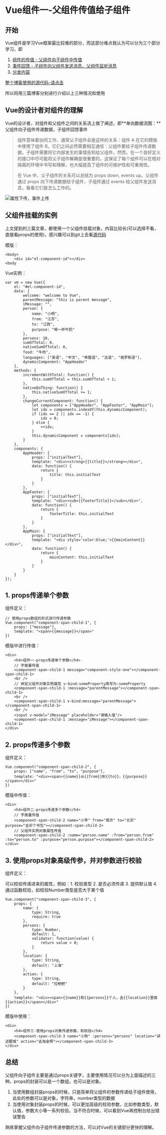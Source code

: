 # Vue组件一-父组件传值给子组件

## 开始

Vue组件是学习Vue框架最比较难的部分，而这部分难点我认为可以分为三个部分学习，即

1. [组件的传值 - 父组件向子组件中传值](https://beyondverage0908.github.io/2018/05/08/blog-2018-05-08/)
2. [事件回馈 - 子组件向父组件发送消息，父组件监听消息](https://beyondverage0908.github.io/2018/05/11/blog-2018-05-11/)
3. [分发内容](https://beyondverage0908.github.io/2018/05/13/blog-2018-05-13/) 

[整个博客使用的源代码-请点击](https://gitee.com/mdiep/LearnVue/blob/master/Html/component.html)

所以将用三篇博客分别进行介绍以上三种情况和使用

## Vue的设计者对组件的理解

Vue的设计者，对组件和父组件之间的关系流上做了阐述，即**单向数据流图：**父组件向子组件传递数据，子组件回馈事件

> 组件意味着协同工作，通常父子组件会是这样的关系：组件 A 在它的模板中使用了组件 B。它们之间必然需要相互通信：父组件要给子组件传递数据，子组件需要将它内部发生的事情告知给父组件。然而，在一个良好定义的接口中尽可能将父子组件解耦是很重要的。这保证了每个组件可以在相对隔离的环境中书写和理解，也大幅提高了组件的可维护性和可重用性。
> 
> 在 Vue 中，父子组件的关系可以总结为 props down, events up。父组件通过 props 向下传递数据给子组件，子组件通过 events 给父组件发送消息。看看它们是怎么工作的。


![属性下传，事件上传](https://raw.githubusercontent.com/beyondverage0908/Blog/master/resoure/props-events.png)

## 父组件挂载的实例

上文提到的三篇文章，都使用一个父组件挂载对象，内容比较长(可以选择不看，直接看props的使用)，感兴趣可以到git上去看[源代码](https://gitee.com/mdiep/LearnVue/blob/master/Html/component.html)

模版：

	<body>
		<div id="el-component-id"></div>
	<body
	
Vue实例：

	var vm = new Vue({
		el: "#el-component-id",
		data: {
			welcome: "welcome to Vue",
			parentMessage: "this is parent message",
			iMessage: "",
			person: {
				name: "小明",
				from: "江苏",
				to: "江西",
				purpose: "喝一杯牛奶"
			},
			persons: 10,
			sumOfTotal: 0,
			nativeSumOfTotal: 0,
			food: "牛肉",
			languages: ["英语", "中文", "希腊语", "法语", "俄罗斯语"],
			dynamicComponent: "AppHeader"
		},
		methods: {
			incrementWithTotal: function() {
				this.sumOfTotal = this.sumOfTotal + 1;
			},
			nativeDoThing: function() {
				this.nativeSumOfTotal += 1;
			},
			changeCurrentComponent: function() {
				let components = ["AppHeader", "AppFooter", "AppMain"];
				let idx = components.indexOf(this.dynamicComponent);
				if (idx == 2 || idx == -1) {
					idx = 0;
				} else {
					++idx;
				}
				this.dynamicComponent = components[idx];
			}
		},
		components: {
			AppHeader: {
				props: ["initialText"],
				template: "<div><strong>{{title}}</strong></div>",
				data: function() {
					return {
						title: this.initialText
					}
				}
			},
			AppFooter: {
				props: ["initialText"],
				template: "<div><sub>{{footerTitle}}</sub></div>",
				data: function() {
					return {
						footerTitle: this.initialText
					}
				}
			},
			AppMain: {
				props: ["initialText"],
				template: "<div style='color:blue;'>{{mainContent}}</div>",
				data: function() {
					return {
						mainContent: this.initialText
					}
				}
			}
		}
	});
	

## 1. props传递单个参数

组件定义：
	
	// 使用props数组的形式进行传递参数
	Vue.component("component-span-child-1", {
		props: ["message"],
		template: "<span>{{message}}</span>"
	})

模版中进行传值：

	<div>
		<h4>组件一-props传递单个参数</h4>
		// 字面量传值
		<component-span-child-1 message="component-style-one"></component-span-child-1>
		<br />
		// 绑定父组件对象实例属性 v-bind:someProperty简写为:someProperty
		<component-span-child-1 :message="parentMessage"></component-span-child-1>
		<br />
		<component-span-child-1 v-bind:message="parentMessage"></component-span-child-1>
		<br />
		<input v-model="iMessage" placeholder="请输入值"/>
		<component-span-child-1 :message="iMessage"></component-span-child-1>
	</div>


## 2. props传递多个参数

组件定义：

	Vue.component("component-span-child-2", {
		props: ["name", "from", "to", "purpose"],
		template: "<div><span>{{name}}从{{from}}到{{to}}，{{purpose}}</span></div>"
	})
	
模版中传值：

	<div>
		<h4>组件二-props传递多个参数</h4>
		// 字面量传值
		<component-span-child-2 name="小李" from="南京" to="北京" purpose="去买个书包"></component-span-child-2>
		// 父组件实例对象属性传值
		<component-span-child-2 :name="person.name" :from="person.from" :to="person.to" :purpose="person.purpose"></component-span-child-2>
	</div>

## 3. 使用props对象高级传参，并对参数进行校验

组件定义：

可以校验传递进来的属性，例如：1. 校验类型 2. 是否必须传递 3. 提供默认值 4. 通过函数校验，如校验Number类型是否大于某个值

	Vue.component("component-span-child-3", {
		props: {
			name: {
				type: String,
				require: true
			},
			persons: {
				type: Number,
				default: 1,
				validator: function(value) {
					return value > 0;
				}
			},
			location: {
				type: String,
				default: "上海"
			},
			action: {
				type: String,
				default: "拉粑粑"
			}
		},
		template: "<div><span>{{name}}和{{persons}}个人，去{{location}}里面{{action}}</span></div>"
	})

模版中使用：

	<div>
		<h4>组件三-使用props对象传递参数，和校验</h4>
		<component-span-child-3 name="小狗" :persons="persons" location="讲述郾城" action="去淘金啊"></component-span-child-3>
	</div>

## 总结

父组件向子组件主要是通过props关键字，主要使用情况可以分为上面描述的三种。props的封装可以是一个数组，也可以是对象。

1. 当使用数组封装props的时候，只是简单将父组件的参数传递给子组件使用，此处的参数可以是对象，字符串，number类型的数据
2. 当使用对象封装props的时候，可以更加高级的校验参数，比如参数类型，默认值，参数大小等一系列校验。当不符合时候，可以看到Vue再控制台给出错误警告

熟练掌握父组件向子组件传递参数的方法，可以对Vue的关键部分更快的理解。


